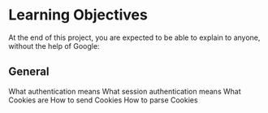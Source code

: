 # Learning Objectives
At the end of this project, you are expected to be able to explain to anyone, without the help of Google:

## General
What authentication means
What session authentication means
What Cookies are
How to send Cookies
How to parse Cookies
